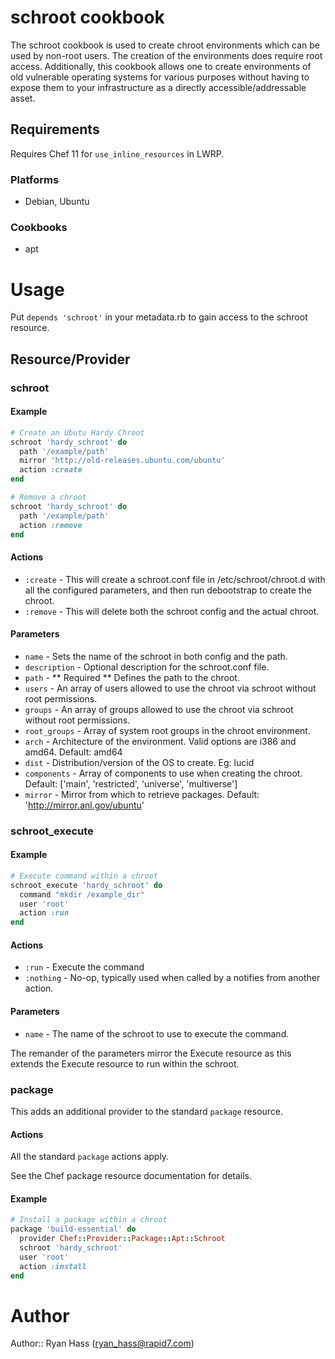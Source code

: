 schroot cookbook
================
The schroot cookbook is used to create chroot environments which
can be used by non-root users. The creation of the environments
does require root access. Additionally, this cookbook allows one
to create environments of old vulnerable operating systems for
various purposes without having to expose them to your
infrastructure as a directly accessible/addressable asset.

Requirements
------------

Requires Chef 11 for `use_inline_resources` in LWRP.

### Platforms
- Debian, Ubuntu

### Cookbooks
- apt

# Usage
Put `depends 'schroot'` in your metadata.rb to gain access to the
schroot resource.


Resource/Provider
----------------
### schroot

#### Example
``` ruby
# Create an Ubutu Hardy Chroot
schroot 'hardy_schroot' do
  path '/example/path'
  mirror 'http://old-releases.ubuntu.com/ubuntu'
  action :create
end
```

``` ruby
# Remove a chroot
schroot 'hardy_schroot' do
  path '/example/path'
  action :remove
end
```

#### Actions
- `:create` - This will create a schroot.conf file in /etc/schroot/chroot.d with all the configured parameters, and then run debootstrap to create the chroot.
- `:remove` - This will delete both the schroot config and the actual chroot.

#### Parameters
* `name` - Sets the name of the schroot in both config and the path.
* `description` - Optional description for the schroot.conf file.
* `path` - ** Required ** Defines the path to the chroot.
* `users` - An array of users allowed to use the chroot via schroot without root permissions.
* `groups` - An array of groups allowed to use the chroot via schroot without root permissions.
* `root_groups` - Array of system root groups in the chroot environment.
* `arch` - Architecture of the environment. Valid options are i386 and amd64. Default: amd64
* `dist` - Distribution/version of the OS to create. Eg: lucid
* `components` - Array of components to use when creating the chroot. Default: ['main', 'restricted', 'universe', 'multiverse']
* `mirror` - Mirror from which to retrieve packages. Default: 'http://mirror.anl.gov/ubuntu'

### schroot_execute

#### Example
``` ruby
# Execute command within a chroot
schroot_execute 'hardy_schroot' do
  command "mkdir /example_dir"
  user 'root'
  action :run
end
```

#### Actions
- `:run` - Execute the command
- `:nothing` - No-op, typically used when called by a notifies from another action.

#### Parameters
* `name` - The name of the schroot to use to execute the command.

The remander of the parameters mirror the Execute resource as this extends the
Execute resource to run within the schroot.

### package
This adds an additional provider to the standard `package` resource.

#### Actions
All the standard `package` actions apply.

See the Chef package resource documentation for details.

#### Example
``` ruby
# Install a package within a chroot
package 'build-essential' do
  provider Chef::Provider::Package::Apt::Schroot
  schroot 'hardy_schroot'
  user 'root'
  action :install
end
```

# Author

Author:: Ryan Hass (<ryan_hass@rapid7.com>)

